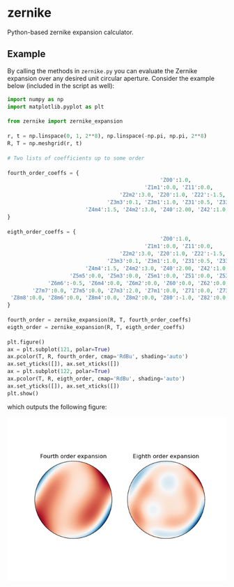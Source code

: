 # zernike
Python-based zernike expansion calculator. 


## Example

By calling the methods in ```zernike.py``` you can evaluate the Zernike expansion over any desired unit circular aperture. Consider the example below (included in the script as well):

``` python
import numpy as np
import matplotlib.pyplot as plt

from zernike import zernike_expansion

r, t = np.linspace(0, 1, 2**8), np.linspace(-np.pi, np.pi, 2**8)
R, T = np.meshgrid(r, t)

# Two lists of coefficients up to some order

fourth_order_coeffs = {
                                                 'Z00':1.0,
                                            'Z1m1':0.0, 'Z11':0.0,
                                    'Z2m2':3.0, 'Z20':1.0, 'Z22':-1.5,
                                'Z3m3':0.1, 'Z3m1':1.0, 'Z31':0.5, 'Z33':0.3,
                         'Z4m4':1.5, 'Z4m2':3.0, 'Z40':2.00, 'Z42':1.0, 'Z44':0.2,
}

eigth_order_coeffs = {
                                                 'Z00':1.0,
                                            'Z1m1':0.0, 'Z11':0.0,
                                    'Z2m2':3.0, 'Z20':1.0, 'Z22':-1.5,
                                'Z3m3':0.1, 'Z3m1':1.0, 'Z31':0.5, 'Z33':0.3,
                         'Z4m4':1.5, 'Z4m2':3.0, 'Z40':2.00, 'Z42':1.0, 'Z44':0.2,
                    'Z5m5':0.0, 'Z5m3':0.0, 'Z5m1':0.0, 'Z51':0.0, 'Z53':0.0, 'Z55':0.0,
             'Z6m6':-0.5, 'Z6m4':0.0, 'Z6m2':0.0, 'Z60':0.0, 'Z62':0.0, 'Z64':0.0, 'Z66':0.0,
        'Z7m7':0.0, 'Z7m5':0.0, 'Z7m3':2.0, 'Z7m1':0.0, 'Z71':0.0, 'Z73':0.0, 'Z75':0.0, 'Z77':0.0,
 'Z8m8':0.0, 'Z8m6':0.0, 'Z8m4':0.0, 'Z8m2':0.0, 'Z80':-1.0, 'Z82':0.0, 'Z84':0.0, 'Z86':0.0, 'Z88':0.0,
}

fourth_order = zernike_expansion(R, T, fourth_order_coeffs)
eigth_order = zernike_expansion(R, T, eigth_order_coeffs)

plt.figure()
ax = plt.subplot(121, polar=True)
ax.pcolor(T, R, fourth_order, cmap='RdBu', shading='auto')
ax.set_yticks([]), ax.set_xticks([])
ax = plt.subplot(122, polar=True)
ax.pcolor(T, R, eigth_order, cmap='RdBu', shading='auto')
ax.set_yticks([]), ax.set_xticks([])
plt.show()
```
which outputs the following figure:

<img src="docs/example.png">
